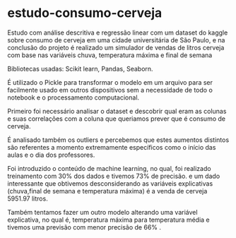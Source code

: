 # estudo-consumo-cerveja

Estudo com análise descritiva e regressão linear com um dataset do kaggle sobre consumo de cerveja em uma cidade universitária de São Paulo, e na conclusão do projeto é realizado um simulador de vendas de litros cerveja com base nas variáveis chuva, temperatura máxima e final de semana


Bibliotecas usadas: Scikit learn, Pandas, Seaborn.

É utilizado o Pickle para transformar o modelo em um arquivo para ser facilmente usado em outros dispositivos sem a necessidade de todo o notebook e o processamento computacional.

Primeiro foi necessário analisar o dataset e descobrir qual eram as colunas e suas correlações com a coluna que queriamos prever que é consumo de cerveja.

É analisado também os outliers e percebemos que estes aumentos distintos são referentes a momento extremamente específicos como o início das aulas e o dia dos professores. 

Foi introduzido o conteúdo de machine learning, no qual, foi realizado treinamento com 30% dos dados e tivemos 73% de precisão. e um dado interessante que obtivemos desconsiderando as variáveis explicativas (chuva,final de semana e temperatura máxima) é a venda de cerveja 5951.97 litros.

Também tentamos fazer um outro modelo alterando uma variável explicativa, no qual é, temperatura máxima para temperatura média e tivemos uma previsão com menor precisão de 66% .
